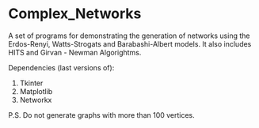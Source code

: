 # Complex_Networks


A set of programs for demonstrating the generation of networks using the Erdos-Renyi, Watts-Strogats and Barabashi-Albert models. 
It also includes HITS and Girvan - Newman Algorightms.

Dependencies (last versions of):
1) Tkinter 
2) Matplotlib
3) Networkx 


P.S. Do not generate graphs with more than 100 vertices.
